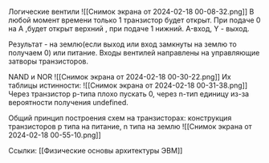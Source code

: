 Логические вентили
![[Снимок экрана от 2024-02-18 00-08-32.png]]
В любой момент времени только 1 транзистор будет открыт.
При подаче 0 на A ,будет открыт верхний , при подаче 1 нижний.
A-вход, Y - выход.

Результат - на землю(если выход или вход замкнуты на землю то получаем 0) или питание. Входы вентилей направлены на управляющие затворы транзисторов.

NAND и NOR
![[Снимок экрана от 2024-02-18 00-30-22.png]]
Их таблицы истинности:
![[Снимок экрана от 2024-02-18 00-31-38.png]]
Через транзистор p-типа плохо пускать 0, через n-тип единицу из-за вероятности получения undefined.

Общий принцип построения схем на транзисторах:
конструкция транзисторов p типа на питание, n типа на землю
![[Снимок экрана от 2024-02-18 00-55-10.png]]


Ссылки: [[Физические основы архитектуры ЭВМ]]


